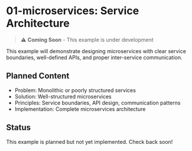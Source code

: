 # 01-microservices: Service Architecture

> ⚠️ **Coming Soon** - This example is under development

This example will demonstrate designing microservices with clear service boundaries, well-defined APIs, and proper inter-service communication.

## Planned Content

- Problem: Monolithic or poorly structured services
- Solution: Well-structured microservices
- Principles: Service boundaries, API design, communication patterns
- Implementation: Complete microservices architecture

## Status

This example is planned but not yet implemented. Check back soon!

